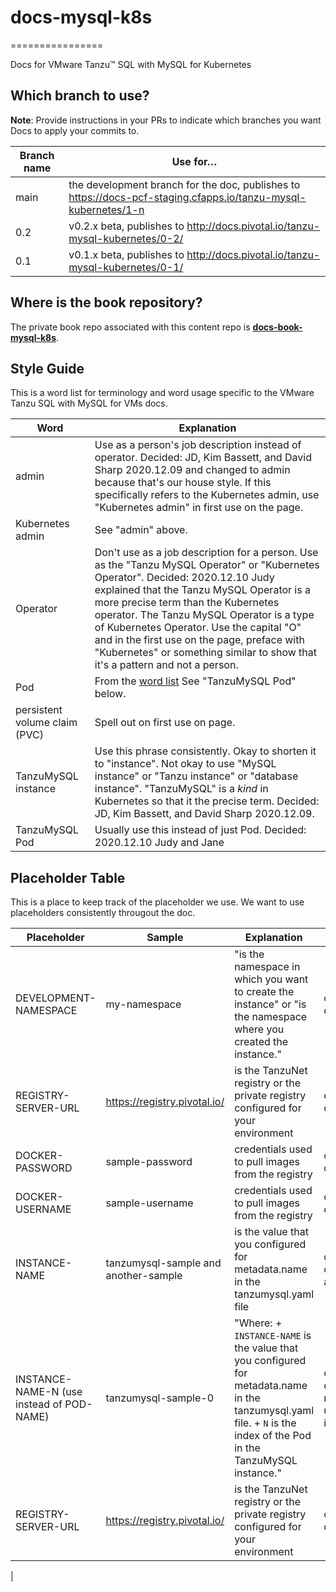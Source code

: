 # docs-mysql-k8s
================

Docs for VMware Tanzu™ SQL with MySQL for Kubernetes

## Which branch to use?

**Note**: Provide instructions in your PRs to indicate which branches you want Docs to apply your commits to.

| Branch name | Use for… |
|-------------| -------|
| main      | the development branch for the doc, publishes to https://docs-pcf-staging.cfapps.io/tanzu-mysql-kubernetes/1-n |
| 0.2      | v0.2.x beta, publishes to http://docs.pivotal.io/tanzu-mysql-kubernetes/0-2/|
| 0.1      | v0.1.x beta, publishes to http://docs.pivotal.io/tanzu-mysql-kubernetes/0-1/|


## Where is the book repository?

The private book repo associated with this content repo is [**docs-book-mysql-k8s**](https://github.com/pivotal-cf/docs-book-mysql-k8s).



## Style Guide

This is a word list for terminology and word usage specific to the VMware Tanzu SQL with MySQL for VMs docs.

| Word | Explanation |
|------|-------------|
| admin | Use as a person's job description instead of operator. Decided: JD, Kim Bassett, and David Sharp 2020.12.09 and changed to admin because that's our house style. If this specifically refers to the Kubernetes admin, use "Kubernetes admin" in first use on the page. |
| Kubernetes admin | See "admin" above. |
| Operator | Don't use as a job description for a person. Use as the "Tanzu MySQL Operator" or "Kubernetes Operator". Decided: 2020.12.10 Judy explained that the Tanzu MySQL Operator is a more precise term than the Kubernetes operator. The Tanzu MySQL Operator is a type of Kubernetes Operator. Use the capital "O" and in the first use on the page, preface with "Kubernetes" or something similar to show that it's a pattern and not a person.|
| Pod  | From the [word list](https://docs.google.com/spreadsheets/d/1hkadtxR1hY57kK7h5HN4ITHLJleZixCDH_RJPUpNq_A/edit?usp=sharing) See "TanzuMySQL Pod" below. |
| persistent volume claim (PVC)  | Spell out on first use on page.|
| TanzuMySQL instance  | Use this phrase consistently. Okay to shorten it to "instance". Not okay to use "MySQL instance" or "Tanzu instance" or "database instance". "TanzuMySQL" is a _kind_ in Kubernetes so that it the precise term. Decided: JD, Kim Bassett, and David Sharp 2020.12.09.|
| TanzuMySQL Pod | Usually use this instead of just Pod. Decided: 2020.12.10 Judy and Jane |

## Placeholder Table

This is a place to keep track of the placeholder we use.
We want to use placeholders consistently througout the doc.

| Placeholder | Sample | Explanation | Used in |
|-------------|--------|-------------|---------|
| DEVELOPMENT-NAMESPACE | my-namespace | "is the namespace in which you want to create the instance" or "is the namespace where you created the instance." | create-delete.html |
| REGISTRY-SERVER-URL |https://registry.pivotal.io/ |  is the TanzuNet registry or the private registry configured for your environment | create-delete.html|
| DOCKER-PASSWORD | sample-password | credentials used to pull images from the registry | create-delete.html |
| DOCKER-USERNAME |sample-username |  credentials used to pull images from the registry | create-delete.html |
| INSTANCE-NAME | tanzumysql-sample and another-sample |   is the value that you configured for metadata.name in the tanzumysql.yaml file | create-delete.html, accessing.html |
| INSTANCE-NAME-N (use instead of POD-NAME)| tanzumysql-sample-0 | "Where: + `INSTANCE-NAME` is the value that you configured for metadata.name in the tanzumysql.yaml file. + `N` is the index of the Pod in the TanzuMySQL instance." | create-delete-mysql.html, update-instance.html |
| REGISTRY-SERVER-URL |https://registry.pivotal.io/ |  is the TanzuNet registry or the private registry configured for your environment | create-delete.html|
|
